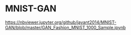 # MNIST-GAN
https://nbviewer.jupyter.org/github/jayant2014/MNIST-GAN/blob/master/GAN_Fashion_MNIST_1000_Sample.ipynb

